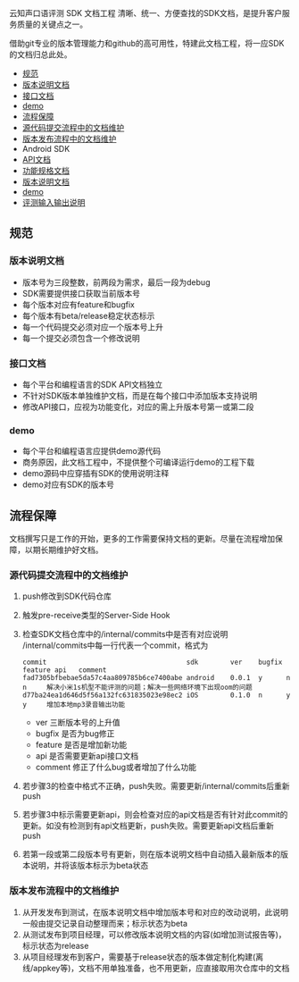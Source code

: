  云知声口语评测 SDK 文档工程
清晰、统一、方便查找的SDK文档，是提升客户服务质量的关键点之一。

借助git专业的版本管理能力和github的高可用性，特建此文档工程，将一应SDK的文档归总此处。

* [规范](#规范)
 * [版本说明文档](#版本说明文档)
 * [接口文档](#接口文档)
 * [demo](#demo)
* [流程保障](#流程保障)
 * [源代码提交流程中的文档维护](#源代码提交流程中的文档维护)
 * [版本发布流程中的文档维护](#版本发布流程中的文档维护)
* Android SDK
 * [API文档](android/api.md)
 * [功能规格文档](android/features.md)
 * [版本说明文档](android/version.md)
 * [demo](android/demo.md)
* [评测输入输出说明](评测输入输出说明.md)

## 规范

### 版本说明文档
* 版本号为三段整数，前两段为需求，最后一段为debug
* SDK需要提供接口获取当前版本号
* 每个版本对应有feature和bugfix
* 每个版本有beta/release稳定状态标示
* 每一个代码提交必须对应一个版本号上升
* 每一个提交必须包含一个修改说明

### 接口文档
* 每个平台和编程语言的SDK API文档独立
* 不针对SDK版本单独维护文档，而是在每个接口中添加版本支持说明
* 修改API接口，应视为功能变化，对应的需上升版本号第一或第二段

### demo
* 每个平台和编程语言应提供demo源代码
* 商务原因，此文档工程中，不提供整个可编译运行demo的工程下载
* demo源码中应穿插有SDK的使用说明注释
* demo对应有SDK的版本号

## 流程保障

文档撰写只是工作的开始，更多的工作需要保持文档的更新。尽量在流程增加保障，以期长期维护好文档。

### 源代码提交流程中的文档维护
1. push修改到SDK代码仓库
2. 触发pre-receive类型的Server-Side Hook
3. 检查SDK文档仓库中的/internal/commits中是否有对应说明
    /internal/commits中每一行代表一个commit，格式为
    
    ```
    commit                                   sdk        ver    bugfix feature api   comment
    fad7305bfbebae5da57c4aa809785b6ce7400abe android    0.0.1  y      n       n     解决小米1s机型不能评测的问题；解决一些网络环境下出现oom的问题
    d77ba24ea1d646d5f56a132fc631835023e98ec2 iOS        0.1.0  n      y       y     增加本地mp3录音输出功能
    ```
    
    * ver 三断版本号的上升值
    * bugfix 是否为bug修正
    * feature 是否是增加新功能
    * api 是否需要更新api接口文档
    * comment 修正了什么bug或者增加了什么功能
4. 若步骤3的检查中格式不正确，push失败。需要更新/internal/commits后重新push
5. 若步骤3中标示需要更新api，则会检查对应的api文档是否有针对此commit的更新。如没有检测到有api文档更新，push失败。需要更新api文档后重新push
6. 若第一段或第二段版本号有更新，则在版本说明文档中自动插入最新版本的版本说明，并将该版本标示为beta状态

### 版本发布流程中的文档维护

1. 从开发发布到测试，在版本说明文档中增加版本号和对应的改动说明，此说明一般由提交记录自动整理而来；标示状态为beta
2. 从测试发布到项目经理，可以修改版本说明文档的内容(如增加测试报告等)，标示状态为release
3. 从项目经理发布到客户，需要基于release状态的版本做定制化构建(离线/appkey等)，文档不用单独准备，也不用更新，应直接取用次仓库中的文档
